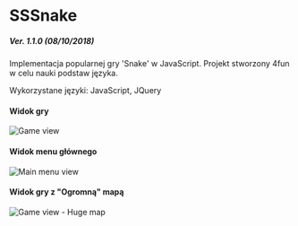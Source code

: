 # SSSnake
##### Ver. 1.1.0 (08/10/2018)

Implementacja popularnej gry 'Snake' w JavaScript.
Projekt stworzony 4fun w celu nauki podstaw języka.

Wykorzystane języki: JavaScript, JQuery

#### Widok gry
![Game view](https://image.ibb.co/kLyG3p/sssnake_game.jpg)

#### Widok menu głównego
![Main menu view](https://image.ibb.co/fC63ip/sssnake_main.jpg)

#### Widok gry z "Ogromną" mapą
![Game view - Huge map](https://image.ibb.co/dcoS9U/sssnake_big_map.jpg)
